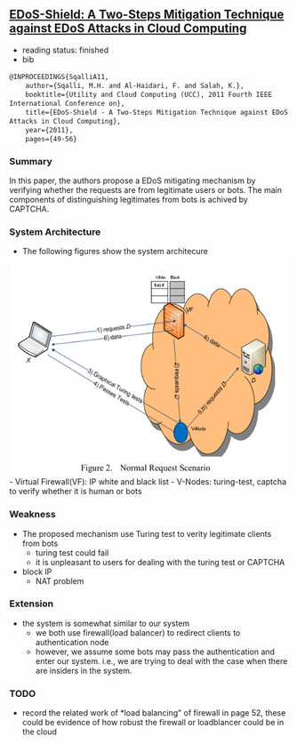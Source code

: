 [EDoS-Shield: A Two-Steps Mitigation Technique against EDoS Attacks in Cloud Computing](http://ieeexplore.ieee.org/xpls/abs_all.jsp?arnumber=6123480&tag=1)
---

-  reading status: finished
- bib
```
@INPROCEEDINGS{SqalliA11, 
    author={Sqalli, M.H. and Al-Haidari, F. and Salah, K.}, 
    booktitle={Utility and Cloud Computing (UCC), 2011 Fourth IEEE International Conference on}, 
    title={EDoS-Shield - A Two-Steps Mitigation Technique against EDoS Attacks in Cloud Computing}, 
    year={2011}, 
    pages={49-56}
```

### Summary
In this paper, the authors propose a EDoS mitigating mechanism by verifying whether the requests are from legitimate users or bots. The main components of distinguishing legitimates from bots is achived by CAPTCHA. 


### System Architecture
- The following figures show the system architecure
<div text-align ="center" >
    <img src="../figs/EDoS-Shield.PNG" width="500px"/>
</div>
    - Virtual Firewall(VF): IP white and black list
    - V-Nodes: turing-test, captcha to verify whether it is human or bots

### Weakness
- The proposed mechanism use Turing test to verity legitimate clients from bots 
    - turing test could fail
    - it is unpleasant to users for dealing with the turing test or CAPTCHA
- block IP
    - NAT problem

### Extension
- the system is somewhat similar to our system
    - we both use firewall(load balancer) to redirect clients to authentication node
    - however, we assume some bots may pass the authentication and enter our system. i.e., we are trying to deal with the case when there are insiders in the system.
    
### TODO
- record the related work of *load balancing" of firewall in page 52, these could be evidence of how robust the firewall or loadblancer could be in the cloud
